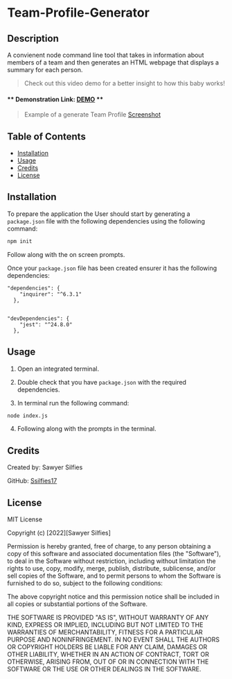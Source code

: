 # Team-Profile-Generator

## Description

A convienent node command line tool that takes in information about members of a team and then generates an HTML webpage that displays a summary for each person.

>Check out this video demo for a better insight to how this baby works!

#### ** Demonstration Link: [DEMO]() **

> Example of a generate Team Profile 
[Screenshot](/assets/Screenshot.png)

## Table of Contents

- [Installation](#installation)
- [Usage](#usage)
- [Credits](#credits)
- [License](#license)

## Installation

To prepare the application the User should start by generating a `package.json` file with the following dependencies using the following command:

```bash
npm init
```
Follow along with the on screen prompts.

Once your `package.json` file has been created ensurer it has the following dependencies:

```
"dependencies": {
    "inquirer": "^6.3.1"
  },

```

``` 

"devDependencies": {
    "jest": "^24.8.0"
  },

```

## Usage

1. Open an integrated terminal.

2. Double check that you have `package.json` with the required dependencies. 

3. In terminal run the following command:

```bash
node index.js
```

4. Following along with the prompts in the terminal. 

## Credits

Created by: Sawyer Silfies

GitHub: [Ssilfies17](https://github.com/ssilfies17)


## License

MIT License

Copyright (c) [2022][Sawyer Silfies]

Permission is hereby granted, free of charge, to any person obtaining a copy
of this software and associated documentation files (the "Software"), to deal
in the Software without restriction, including without limitation the rights
to use, copy, modify, merge, publish, distribute, sublicense, and/or sell
copies of the Software, and to permit persons to whom the Software is
furnished to do so, subject to the following conditions:

The above copyright notice and this permission notice shall be included in all
copies or substantial portions of the Software.

THE SOFTWARE IS PROVIDED "AS IS", WITHOUT WARRANTY OF ANY KIND, EXPRESS OR
IMPLIED, INCLUDING BUT NOT LIMITED TO THE WARRANTIES OF MERCHANTABILITY,
FITNESS FOR A PARTICULAR PURPOSE AND NONINFRINGEMENT. IN NO EVENT SHALL THE
AUTHORS OR COPYRIGHT HOLDERS BE LIABLE FOR ANY CLAIM, DAMAGES OR OTHER
LIABILITY, WHETHER IN AN ACTION OF CONTRACT, TORT OR OTHERWISE, ARISING FROM,
OUT OF OR IN CONNECTION WITH THE SOFTWARE OR THE USE OR OTHER DEALINGS IN THE
SOFTWARE.
